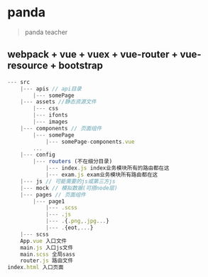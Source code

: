 # panda

> panda teacher

## webpack + vue + vuex + vue-router + vue-resource + bootstrap

```js
--- src
	|--- apis // api目录
		|--- somePage
	|--- assets //静态资源文件
		|--- css
		|--- ifonts
		|--- images
	|--- components // 页面组件
		|--- somePage
			|--- somePage-components.vue
		...
	|--- config
		|--- routers (不在细分目录)
			|--- index.js index业务模块所有的路由都在这
			|--- exam.js exam业务模块所有路由都在这
	|--- js // 可能需要的js或第三方js
	|--- mock // 模拟数据(可搭node层)
	|--- pages // 页面组件
		|--- page1
			|--- .scss
			|--- .js
			|--- .{.png,.jpg...}
			|--- .{eot,...}
	|--- scss 
	App.vue 入口文件
	main.js 入口js文件
	main.scss 全局sass
	router.js 路由文件
index.html 入口页面	
```
